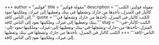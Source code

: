+++
author = "فولتير"
title = "مقولة فولتير"
description = '''مقولة فولتير: الكتب كالنار في المنزل، تأخذها من جارك وتشعلها في بيتك وتعطيها إلى غيرك، وملكيتها تعود إلى الناس كافة.'''
quote = '''الكتب كالنار في المنزل، تأخذها من جارك وتشعلها في بيتك وتعطيها إلى غيرك، وملكيتها تعود إلى الناس كافة.'''
slug = '''الكتب-كالنار-في-المنزل،-تأخذها-من-جارك-وتشعلها-في-بيتك-وتعطيها-إلى-غيرك،-وملكيتها-تعود-إلى-الناس-كافة'''
+++
الكتب كالنار في المنزل، تأخذها من جارك وتشعلها في بيتك وتعطيها إلى غيرك، وملكيتها تعود إلى الناس كافة.
